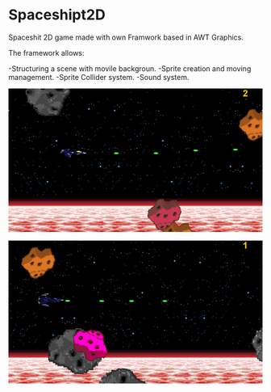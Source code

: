 # Spaceshipt2D
Spaceshit 2D game made with own Framwork based in AWT Graphics.

The framework allows:

-Structuring a scene with movile backgroun.
-Sprite creation and moving management.
-Sprite Collider system.
-Sound system.

![snapshot](https://github.com/EnriqueSanVic/Spaceshipt2D/blob/main/snapshots/snap.PNG)

![snapshot](https://github.com/EnriqueSanVic/Spaceshipt2D/blob/main/snapshots/snap1.png)
